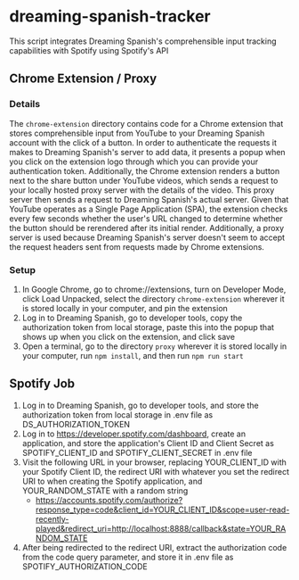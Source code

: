 # dreaming-spanish-tracker
This script integrates Dreaming Spanish's comprehensible input tracking capabilities with Spotify using Spotify's API
## Chrome Extension / Proxy
### Details
The `chrome-extension` directory contains code for a Chrome extension that stores comprehensible input from YouTube to your Dreaming Spanish account with the click of a button. In order to authenticate the requests it makes to Dreaming Spanish's server to add data, it presents a popup when you click on the extension logo through which you can provide your authentication token. Additionally, the Chrome extension renders a button next to the share button under YouTube videos, which sends a request to your locally hosted proxy server with the details of the video. This proxy server then sends a request to Dreaming Spanish's actual server. Given that YouTube operates as a Single Page Application (SPA), the extension checks every few seconds whether the user's URL changed to determine whether the button should be rerendered after its initial render. Additionally, a proxy server is used because Dreaming Spanish's server doesn't seem to accept the request headers sent from requests made by Chrome extensions.
### Setup
1. In Google Chrome, go to chrome://extensions, turn on Developer Mode, click Load Unpacked, select the directory `chrome-extension` wherever it is stored locally in your computer, and pin the extension
2. Log in to Dreaming Spanish, go to developer tools, copy the authorization token from local storage, paste this into the popup that shows up when you click on the extension, and click save
3. Open a terminal, go to the directory `proxy` wherever it is stored locally in your computer, run `npm install`, and then run `npm run start`
## Spotify Job
1. Log in to Dreaming Spanish, go to developer tools, and store the authorization token from local storage in .env file as DS_AUTHORIZATION_TOKEN
2. Log in to https://developer.spotify.com/dashboard, create an application, and store the application's Client ID and Client Secret as SPOTIFY_CLIENT_ID and SPOTIFY_CLIENT_SECRET in .env file
3. Visit the following URL in your browser, replacing YOUR_CLIENT_ID with your Spotify Client ID, the redirect URI with whatever you set the redirect URI to when creating the Spotify application, and YOUR_RANDOM_STATE with a random string
    - https://accounts.spotify.com/authorize?response_type=code&client_id=YOUR_CLIENT_ID&scope=user-read-recently-played&redirect_uri=http://localhost:8888/callback&state=YOUR_RANDOM_STATE
4. After being redirected to the redirect URI, extract the authorization code from the code query parameter, and store it in .env file as SPOTIFY_AUTHORIZATION_CODE

